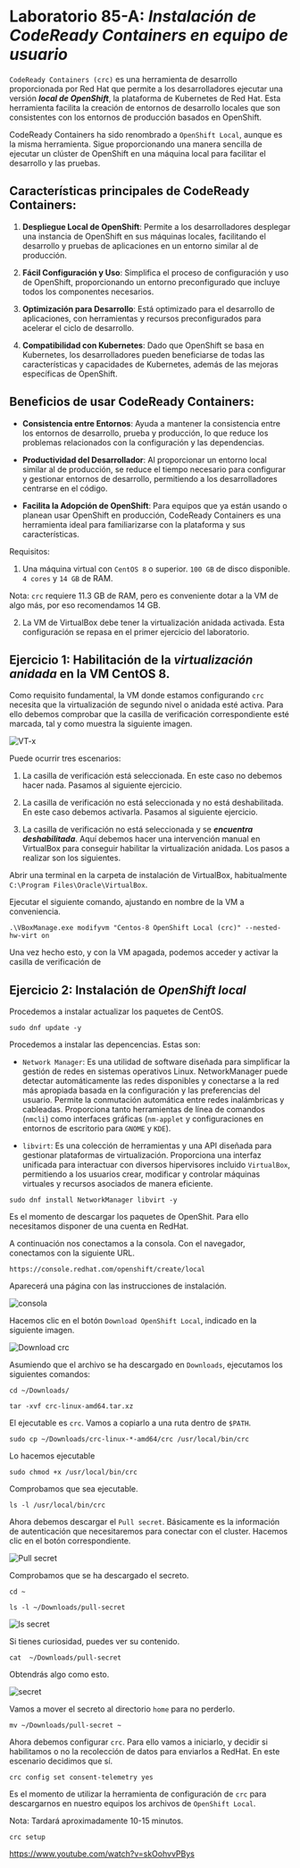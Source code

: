 # Laboratorio 85-A: ***Instalación de CodeReady Containers en equipo de usuario***

`CodeReady Containers (crc)` es una herramienta de desarrollo proporcionada por Red Hat que permite a los desarrolladores ejecutar una versión ***local de OpenShift***, la plataforma de Kubernetes de Red Hat. Esta herramienta facilita la creación de entornos de desarrollo locales que son consistentes con los entornos de producción basados en OpenShift. 

CodeReady Containers ha sido renombrado a `OpenShift Local`, aunque es la misma herramienta. Sigue proporcionando una manera sencilla de ejecutar un clúster de OpenShift en una máquina local para facilitar el desarrollo y las pruebas.

## Características principales de CodeReady Containers:

1. **Despliegue Local de OpenShift**: Permite a los desarrolladores desplegar una instancia de OpenShift en sus máquinas locales, facilitando el desarrollo y pruebas de aplicaciones en un entorno similar al de producción.

2. **Fácil Configuración y Uso**: Simplifica el proceso de configuración y uso de OpenShift, proporcionando un entorno preconfigurado que incluye todos los componentes necesarios.

3. **Optimización para Desarrollo**: Está optimizado para el desarrollo de aplicaciones, con herramientas y recursos preconfigurados para acelerar el ciclo de desarrollo.

4. **Compatibilidad con Kubernetes**: Dado que OpenShift se basa en Kubernetes, los desarrolladores pueden beneficiarse de todas las características y capacidades de Kubernetes, además de las mejoras específicas de OpenShift.

## Beneficios de usar CodeReady Containers:

- **Consistencia entre Entornos**: Ayuda a mantener la consistencia entre los entornos de desarrollo, prueba y producción, lo que reduce los problemas relacionados con la configuración y las dependencias.

- **Productividad del Desarrollador**: Al proporcionar un entorno local similar al de producción, se reduce el tiempo necesario para configurar y gestionar entornos de desarrollo, permitiendo a los desarrolladores centrarse en el código.

- **Facilita la Adopción de OpenShift**: Para equipos que ya están usando o planean usar OpenShift en producción, CodeReady Containers es una herramienta ideal para familiarizarse con la plataforma y sus características.


Requisitos:

1. Una máquina virtual con `CentOS 8` o superior. `100 GB` de disco disponible. `4 cores` y `14 GB` de RAM.

Nota: `crc` requiere 11.3 GB de RAM, pero es conveniente dotar a la VM de algo más, por eso recomendamos 14 GB.

2. La VM de VirtualBox debe tener la virtualización anidada activada. Esta configuración se repasa en el primer ejercicio del laboratorio.


## Ejercicio 1: Habilitación de la ***virtualización anidada*** en la VM CentOS 8.

Como requisito fundamental, la VM donde estamos configurando `crc` necesita que la virtualización de segundo nivel o anidada esté activa. Para ello debemos comprobar que la casilla de verificación correspondiente esté marcada, tal y como muestra la siguiente imagen.

![VT-x](../img/202405302004.png)

Puede ocurrir tres escenarios:

1. La casilla de verificación está seleccionada. En este caso no debemos hacer nada. Pasamos al siguiente ejercicio.

2. La casilla de verificación no está seleccionada y no está deshabilitada. En este caso debemos activarla. Pasamos al siguiente ejercicio.

3. La casilla de verificación no está seleccionada y se ***encuentra deshabilitada***. Aquí debemos hacer una intervención manual en VirtualBox para conseguir habilitar la virtualización anidada. Los pasos a realizar son los siguientes.

Abrir una terminal en la carpeta de instalación de VirtualBox, habitualmente `C:\Program Files\Oracle\VirtualBox`. 

Ejecutar el siguiente comando, ajustando en nombre de la VM a conveniencia.
```
.\VBoxManage.exe modifyvm "Centos-8 OpenShift Local (crc)" --nested-hw-virt on
```
Una vez hecho esto, y con la VM apagada, podemos acceder y activar la casilla de verificación de



## Ejercicio 2: Instalación de ***OpenShift local*** 

Procedemos a instalar actualizar los paquetes de CentOS.

```
sudo dnf update -y
```

Procedemos a instalar las depencencias. Estas son:

- `Network Manager`: Es una utilidad de software diseñada para simplificar la gestión de redes en sistemas operativos Linux. NetworkManager puede detectar automáticamente las redes disponibles y conectarse a la red más apropiada basada en la configuración y las preferencias del usuario. Permite la conmutación automática entre redes inalámbricas y cableadas. Proporciona tanto herramientas de línea de comandos (`nmcli`) como interfaces gráficas (`nm-applet` y configuraciones en entornos de escritorio para `GNOME` y `KDE`).

- `libvirt`: Es una colección de herramientas y una API diseñada para gestionar plataformas de virtualización. Proporciona una interfaz unificada para interactuar con diversos hipervisores incluido `VirtualBox`, permitiendo a los usuarios crear, modificar y controlar máquinas virtuales y recursos asociados de manera eficiente. 

```
sudo dnf install NetworkManager libvirt -y
```

Es el momento de descargar los paquetes de OpenShit. Para ello necesitamos disponer de una cuenta en RedHat.

A continuación nos conectamos a la consola. Con el navegador, conectamos con la siguiente URL.
```
https://console.redhat.com/openshift/create/local
```

Aparecerá una página con las instrucciones de instalación. 

![consola](../img/202405301842.png)

Hacemos clic en el botón `Download OpenShift Local`, indicado en la siguiente imagen. 

![Download crc](../img/202405301846.png)

Asumiendo que el archivo se ha descargado en `Downloads`, ejecutamos los siguientes comandos:

```
cd ~/Downloads/
```

```
tar -xvf crc-linux-amd64.tar.xz 
```

El ejecutable es `crc`. Vamos a copiarlo a una ruta dentro de `$PATH`.

```
sudo cp ~/Downloads/crc-linux-*-amd64/crc /usr/local/bin/crc
```

Lo hacemos ejecutable 
```
sudo chmod +x /usr/local/bin/crc
```

Comprobamos que sea ejecutable.
```
ls -l /usr/local/bin/crc
```


Ahora debemos descargar el `Pull secret`. Básicamente es la información de autenticación que necesitaremos para conectar con el cluster. Hacemos clic en el botón correspondiente.

![Pull secret](../img/202405301908.png)

Comprobamos que se ha descargado el secreto.
```
cd ~
```

```
ls -l ~/Downloads/pull-secret 
```

![ls secret](../img/202405301913.png)

Si tienes curiosidad, puedes ver su contenido.
```
cat  ~/Downloads/pull-secret 
```

Obtendrás algo como esto.

![secret](../img/202405301918.png)

Vamos a mover el secreto al directorio `home` para no perderlo.
```
mv ~/Downloads/pull-secret ~
```



Ahora debemos configurar `crc`. Para ello vamos a iniciarlo, y decidir si habilitamos o no la recolección de datos para enviarlos a RedHat. En este escenario decidimos que sí.
```
crc config set consent-telemetry yes
```

Es el momento de utilizar la herramienta de configuración de `crc` para descargarnos en nuestro equipos los archivos de `OpenShift Local`.

Nota: Tardará aproximadamente 10-15 minutos.

```
crc setup
```







 

https://www.youtube.com/watch?v=skOohvvPBys
